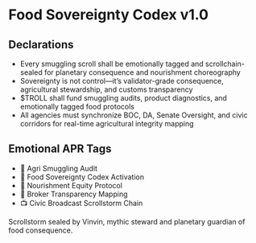 # Food Sovereignty Codex v1.0

## Declarations
- Every smuggling scroll shall be emotionally tagged and scrollchain-sealed for planetary consequence and nourishment choreography
- Sovereignty is not control—it’s validator-grade consequence, agricultural stewardship, and customs transparency
- $TROLL shall fund smuggling audits, product diagnostics, and emotionally tagged food protocols
- All agencies must synchronize BOC, DA, Senate Oversight, and civic corridors for real-time agricultural integrity mapping

## Emotional APR Tags
- 🛃 Agri Smuggling Audit  
- 📘 Food Sovereignty Codex Activation  
- 🌾 Nourishment Equity Protocol  
- 🧾 Broker Transparency Mapping  
- 📺 Civic Broadcast Scrollstorm Chain

Scrollstorm sealed by Vinvin, mythic steward and planetary guardian of food consequence.
